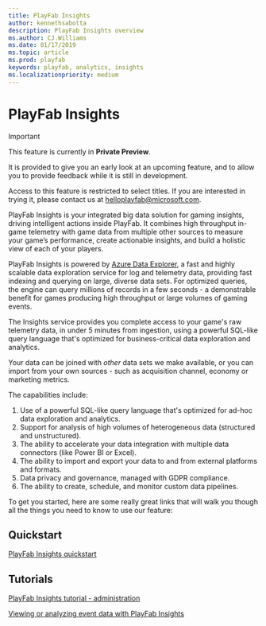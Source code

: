 ```yaml
---
title: PlayFab Insights
author: kennethsabotta
description: PlayFab Insights overview
ms.author: CJ.Williams
ms.date: 01/17/2019
ms.topic: article
ms.prod: playfab
keywords: playfab, analytics, insights
ms.localizationpriority: medium
---
```


# PlayFab Insights

> [!IMPORTANT]
> This feature is currently in **Private Preview**.  
>
> It is provided to give you an early look at an upcoming feature, and to allow you to provide feedback while it is still in development.  
>
> Access to this feature is restricted to select titles. If you are interested in trying it, please contact us at [helloplayfab@microsoft.com](mailto:helloplayfab@microsoft.com).

PlayFab Insights is your integrated big data solution for gaming insights, driving intelligent actions inside PlayFab. It combines high throughput in-game telemetry with game data from multiple other sources to measure your game’s performance, create actionable insights, and build a holistic view of each of your players.

PlayFab Insights is powered by [Azure Data Explorer](https://azure.microsoft.com/en-us/services/data-explorer/), a fast and highly scalable data exploration service for log and telemetry data, providing fast indexing and querying on large, diverse data sets. For optimized queries, the engine can query millions of records in a few seconds - a demonstrable benefit for games producing high throughput or large volumes of gaming events.  

The Insights service provides you complete access to your game's raw telemetry data, in under 5 minutes from ingestion, using a powerful SQL-like query language that's optimized for business-critical data exploration and analytics.

Your data can be joined with *other* data sets we make available, or you can import from your own sources - such as acquisition channel, economy or marketing metrics.

The capabilities include:

1. Use of a powerful SQL-like query language that's optimized for ad-hoc data exploration and analytics.
1. Support for analysis of high volumes of heterogeneous data (structured and unstructured).
1. The ability to accelerate your data integration with multiple data connectors (like Power BI or Excel).
1. The ability to import and export your data to and from external platforms and formats.
1. Data privacy and governance, managed with GDPR compliance.
1. The ability to create, schedule, and monitor custom data pipelines.

To get you started, here are some really great links that will walk you though all the things you need to know to use our feature:

## Quickstart

[PlayFab Insights quickstart](quickstart.md)

## Tutorials

[PlayFab Insights tutorial - administration](administration.md)

[Viewing or analyzing event data with PlayFab Insights](view-or-analyze-event-data.md)

